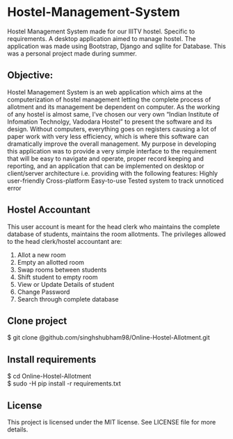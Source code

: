 # Hostel-Management-System
Hostel Management System made for our IIITV hostel. Specific to requirements.
A desktop application aimed to manage hostel. The application was made using Bootstrap, Django and sqllite for Database.
This was a personal project made during summer.
## Objective:
Hostel Management System is an web application which aims at the computerization of hostel management letting the complete process of allotment and its management be dependent on computer. As the working of any hostel is almost same, I’ve chosen our very own “Indian Institute of Infomation Technolgy, Vadodara Hostel” to present the software and its design. Without computers, everything goes on registers causing a lot of paper work with very less efficiency, which is where this software can dramatically improve the overall management. My purpose in developing this application was to provide a very simple interface to the requirement that will be easy to navigate and operate, proper record keeping and reporting, and an application that can be implemented on desktop or client/server architecture i.e. providing with the following features:
Highly user-friendly Cross-platform Easy-to-use Tested system to track unnoticed error

## Hostel Accountant
This user account is meant for the head clerk who maintains the complete database of students, maintains the room allotments.
The privileges allowed to the head clerk/hostel accountant are:
1. Allot a new room
2. Empty an allotted room
3. Swap rooms between students
4. Shift student to empty room
5. View or Update Details of student
6. Change Password
7. Search through complete database

## Clone project
$ git clone @github.com/singhshubham98/Online-Hostel-Allotment.git

## Install requirements
$ cd Online-Hostel-Allotment          
$ sudo -H pip install -r requirements.txt


## License
This project is licensed under the MIT license. See LICENSE file for more details.
